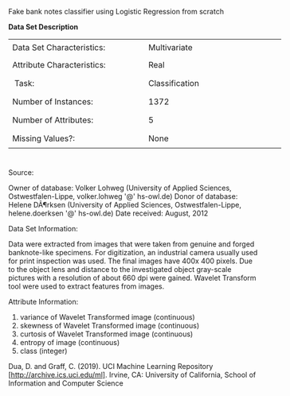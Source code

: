 Fake bank notes classifier using Logistic Regression from scratch


<b> Data Set Description </b>
<table style="height: 244px; width: 548px;">
<tbody>
<tr style="height: 34px;">
<td style="height: 34px; width: 272px;">Data Set Characteristics:</td>
<td style="height: 34px; width: 275.333px;">Multivariate</td>
</tr>
<tr style="height: 37px;">
<td style="height: 37px; width: 272px;">Attribute Characteristics:</td>
<td style="height: 37px; width: 275.333px;">Real</td>
</tr>
<tr style="height: 37px;">
<td style="height: 37px; width: 272px;">&nbsp;Task:</td>
<td style="height: 37px; width: 275.333px;">Classification</td>
</tr>
<tr style="height: 37px;">
<td style="height: 37px; width: 272px;">Number of Instances:</td>
<td style="height: 37px; width: 275.333px;">1372</td>
</tr>
<tr style="height: 37px;">
<td style="height: 37px; width: 272px;">Number of Attributes:</td>
<td style="height: 37px; width: 275.333px;">5</td>
</tr>
<tr style="height: 37px;">
<td style="height: 37px; width: 272px;">Missing Values?:</td>
<td style="height: 37px; width: 275.333px;">None</td>
</tr>
</tbody>
</table>

Source:

Owner of database: Volker Lohweg (University of Applied Sciences, Ostwestfalen-Lippe, volker.lohweg '@' hs-owl.de)
Donor of database: Helene DÃ¶rksen (University of Applied Sciences, Ostwestfalen-Lippe, helene.doerksen '@' hs-owl.de)
Date received: August, 2012


Data Set Information:

Data were extracted from images that were taken from genuine and forged banknote-like specimens. For digitization, an industrial camera usually used for print inspection was used. The final images have 400x 400 pixels. Due to the object lens and distance to the investigated object gray-scale pictures with a resolution of about 660 dpi were gained. Wavelet Transform tool were used to extract features from images.


Attribute Information:

1. variance of Wavelet Transformed image (continuous)
2. skewness of Wavelet Transformed image (continuous)
3. curtosis of Wavelet Transformed image (continuous)
4. entropy of image (continuous)
5. class (integer)

Dua, D. and Graff, C. (2019). UCI Machine Learning Repository [http://archive.ics.uci.edu/ml]. Irvine, CA: University of California, School of Information and Computer Science
